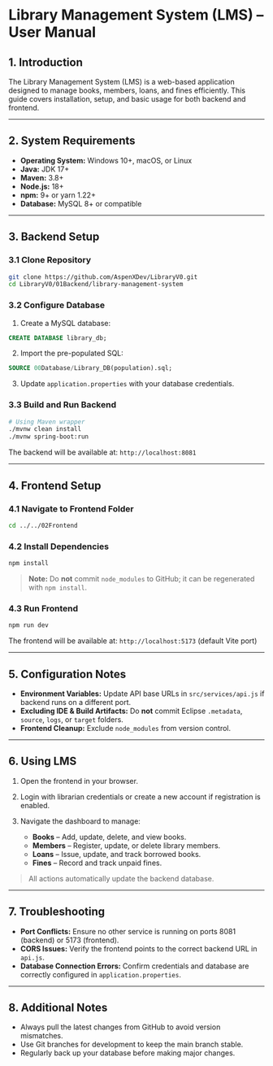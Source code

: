 # Library Management System (LMS) – User Manual

## 1. Introduction

The Library Management System (LMS) is a web-based application designed to manage books, members, loans, and fines efficiently. This guide covers installation, setup, and basic usage for both backend and frontend.

---

## 2. System Requirements

- **Operating System:** Windows 10+, macOS, or Linux
- **Java:** JDK 17+
- **Maven:** 3.8+
- **Node.js:** 18+
- **npm:** 9+ or yarn 1.22+
- **Database:** MySQL 8+ or compatible

---

## 3. Backend Setup

### 3.1 Clone Repository

```bash
git clone https://github.com/AspenXDev/LibraryV0.git
cd LibraryV0/01Backend/library-management-system
```

### 3.2 Configure Database

1. Create a MySQL database:

```sql
CREATE DATABASE library_db;
```

2. Import the pre-populated SQL:

```sql
SOURCE 00Database/Library_DB(population).sql;
```

3. Update `application.properties` with your database credentials.

### 3.3 Build and Run Backend

```bash
# Using Maven wrapper
./mvnw clean install
./mvnw spring-boot:run
```

The backend will be available at: `http://localhost:8081`

---

## 4. Frontend Setup

### 4.1 Navigate to Frontend Folder

```bash
cd ../../02Frontend
```

### 4.2 Install Dependencies

```bash
npm install
```

> **Note:** Do **not** commit `node_modules` to GitHub; it can be regenerated with `npm install`.

### 4.3 Run Frontend

```bash
npm run dev
```

The frontend will be available at: `http://localhost:5173` (default Vite port)

---

## 5. Configuration Notes

- **Environment Variables:** Update API base URLs in `src/services/api.js` if backend runs on a different port.
- **Excluding IDE & Build Artifacts:**
  Do **not** commit Eclipse `.metadata`, `source`, `logs`, or `target` folders.
- **Frontend Cleanup:**
  Exclude `node_modules` from version control.

---

## 6. Using LMS

1. Open the frontend in your browser.
2. Login with librarian credentials or create a new account if registration is enabled.
3. Navigate the dashboard to manage:

   - **Books** – Add, update, delete, and view books.
   - **Members** – Register, update, or delete library members.
   - **Loans** – Issue, update, and track borrowed books.
   - **Fines** – Record and track unpaid fines.

> All actions automatically update the backend database.

---

## 7. Troubleshooting

- **Port Conflicts:** Ensure no other service is running on ports 8081 (backend) or 5173 (frontend).
- **CORS Issues:** Verify the frontend points to the correct backend URL in `api.js`.
- **Database Connection Errors:** Confirm credentials and database are correctly configured in `application.properties`.

---

## 8. Additional Notes

- Always pull the latest changes from GitHub to avoid version mismatches.
- Use Git branches for development to keep the main branch stable.
- Regularly back up your database before making major changes.
